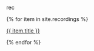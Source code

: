 rec

{% for item in site.recordings %}
  <p><a href="{{ item.url }}">{{ item.title }}</a></p>
{% endfor %}

